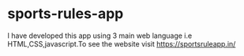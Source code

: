 # sports-rules-app
I have developed this app using 3 main web language i.e HTML,CSS,javascript.To see the website visit https://sportsruleapp.in/
